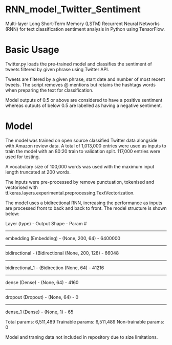 # RNN_model_Twitter_Sentiment

Multi-layer Long Short-Term Memory (LSTM) Recurrent Neural Networks (RNN) for text classification sentiment analysis in Python using TensorFlow.

# Basic Usage
Twitter.py loads the pre-trained model and classifies the sentiment of tweets filtered by given phrase using Twitter API. 

Tweets are filtered by a given phrase, start date and number of most recent tweets. The script removes @ mentions but retains the hashtags words when preparing the text for classification.

Model outputs of 0.5 or above are considered to have a positive sentiment whereas outputs of below 0.5 are labelled as having a negative sentiment.

# Model
The model was trained on open source classified Twitter data alongside with Amazon review data. A total of 1,013,000 entries were used as inputs to train the model with an 80:20 train to validation split. 117,000 entries were used for testing.

A vocabulary size of 100,000 words was used with the maximum input length truncated at 200 words.

The inputs were pre-processed by remove punctuation, tokenised and vectorised with tf.keras.layers.experimental.preprocessing.TextVectorization.

The model uses a bidirectional RNN, increasing the performance as inputs are processed front to back and back to front. The model structure is shown below:

Layer (type)   -              Output Shape       -       Param #     
_________________________________________________________________
embedding (Embedding)    -    (None, 200, 64)      -     6400000   
_________________________________________________________________
bidirectional - (Bidirectional (None, 200, 128)   -       66048     
_________________________________________________________________
bidirectional_1 - (Bidirection (None, 64)        -        41216     
_________________________________________________________________
dense (Dense)          -      (None, 64)      -          4160      
_________________________________________________________________
dropout (Dropout)       -     (None, 64)        -        0         
_________________________________________________________________
dense_1 (Dense)        -      (None, 1)         -        65        

Total params: 6,511,489
Trainable params: 6,511,489
Non-trainable params: 0


Model and traning data not included in repository due to size limitations.
